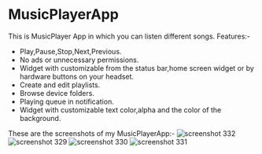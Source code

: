 # MusicPlayerApp
This is MusicPlayer App in which you can listen different songs.
Features:-
* Play,Pause,Stop,Next,Previous.
* No ads or unnecessary permissions.
* Widget with customizable from the status bar,home screen widget or by hardware buttons on your headset.
* Create and edit playlists.
* Browse device folders.
* Playing queue in notification.
* Widget with customizable text color,alpha and the color of the background.

These are the screenshots of my MusicPlayerApp:-
![screenshot 332](https://user-images.githubusercontent.com/40228306/49810125-82ff1400-fd86-11e8-896b-872b38d8bd92.png|width=100)
![screenshot 329](https://user-images.githubusercontent.com/40228306/49810138-8e523f80-fd86-11e8-8e99-7bf64446e252.png|width=100)
![screenshot 330](https://user-images.githubusercontent.com/40228306/49810153-96aa7a80-fd86-11e8-9403-520bbbe9ccc1.png|width=100)
![screenshot 331](https://user-images.githubusercontent.com/40228306/49810168-9f9b4c00-fd86-11e8-9a37-956d8c6dd5e9.png|width=100)
